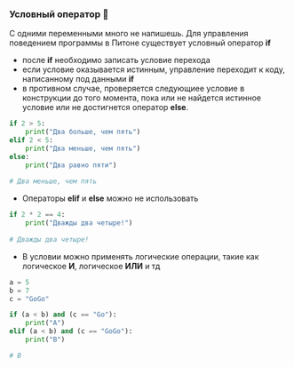 ### Условный оператор :eagle: 

C одними переменными много не напишешь. Для управления поведением программы в Питоне существует условный оператор __if__

* после __if__ необходимо записать условие перехода
* если условие оказывается истинным, управление переходит к коду, написанному под данными __if__
* в противном случае, проверяется следующиее условие в конструкции до того момента, пока или не найдется истинное условие или не достигнется оператор __else__.
```python
if 2 > 5:
    print("Два больше, чем пять")
elif 2 < 5:
    print("Два меньше, чем пять")
else:
    print("Два равно пяти")
    
# Два меньше, чем пять
```

* Операторы __elif__ и __else__ можно не использовать

```python
if 2 * 2 == 4:
    print("Дважды два четыре!")
    
# Дважды два четыре!
```

* В условии можно применять логические операции, такие как логическое __И__, логическое __ИЛИ__ и тд
```python
a = 5
b = 7 
c = "GoGo"

if (a < b) and (c == "Go"):
    print("A")
elif (a < b) and (c == "GoGo"):
    print("B")

# B
```


    


